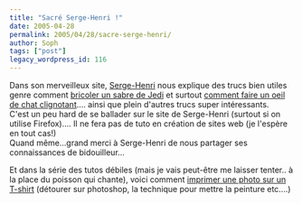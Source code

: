 ```yaml
---
title: "Sacré Serge-Henri !"
date: 2005-04-28
permalink: 2005/04/28/sacre-serge-henri/
author: Soph
tags: ["post"]
legacy_wordpress_id: 116
---
```


Dans son merveilleux site, [Serge-Henri](http://serge.papierski.free.fr/) nous explique des trucs bien utiles genre comment [bricoler un sabre de Jedi](http://serge.papierski.free.fr/Bricole4.php) et surtout [comment faire un oeil de chat clignotant](http://serge.papierski.free.fr/Tronique12.php).... ainsi que plein d'autres trucs super intéressants.<br />
C'est un peu hard de se ballader sur le site de Serge-Henri (surtout si on utilise Firefox).... Il ne fera pas de tuto en création de sites web (je l'espère en tout cas!)<br />
Quand même...grand merci à Serge-Henri de nous partager ses connaissances de bidouilleur...

Et dans la série des tutos débiles (mais je vais peut-être me laisser tenter.. à la place du poisson qui chante), voici comment [imprimer une photo sur un T-shirt](http://www.livejournal.com/community/craftgrrl/3674467.html) (détourer sur photoshop, la technique pour mettre la peinture etc....)

<!-- excerpt -->
